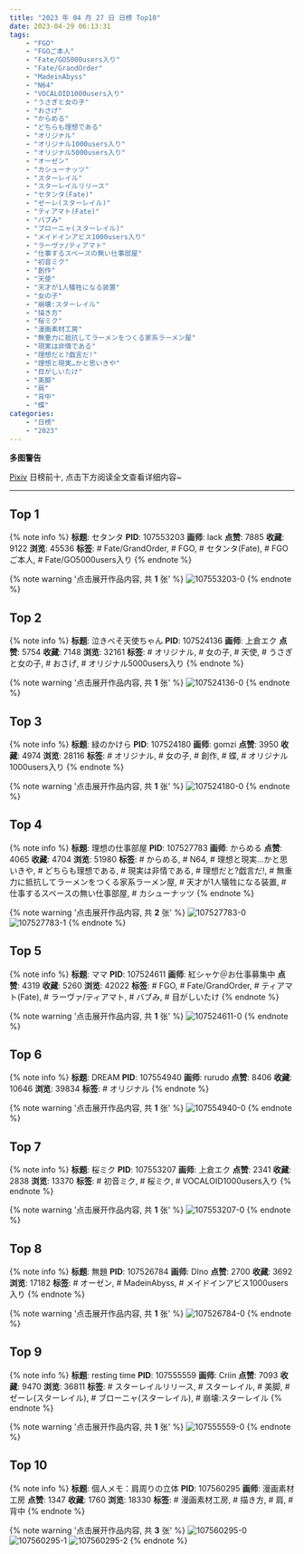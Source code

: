 ```yaml
---
title: "2023 年 04 月 27 日 日榜 Top10"
date: 2023-04-29 06:13:31
tags:
    - "FGO"
    - "FGOご本人"
    - "Fate/GO5000users入り"
    - "Fate/GrandOrder"
    - "MadeinAbyss"
    - "N64"
    - "VOCALOID1000users入り"
    - "うさぎと女の子"
    - "おさげ"
    - "からめる"
    - "どちらも理想である"
    - "オリジナル"
    - "オリジナル1000users入り"
    - "オリジナル5000users入り"
    - "オーゼン"
    - "カシューナッツ"
    - "スターレイル"
    - "スターレイルリリース"
    - "セタンタ(Fate)"
    - "ゼーレ(スターレイル)"
    - "ティアマト(Fate)"
    - "バブみ"
    - "ブローニャ(スターレイル)"
    - "メイドインアビス1000users入り"
    - "ラーヴァ/ティアマト"
    - "仕事するスペースの無い仕事部屋"
    - "初音ミク"
    - "創作"
    - "天使"
    - "天才が1人犠牲になる装置"
    - "女の子"
    - "崩壊:スターレイル"
    - "描き方"
    - "桜ミク"
    - "漫画素材工房"
    - "無重力に抵抗してラーメンをつくる家系ラーメン屋"
    - "現実は非情である"
    - "理想だと?戯言だ!"
    - "理想と現実…かと思いきや"
    - "目がしいたけ"
    - "美脚"
    - "肩"
    - "背中"
    - "蝶"
categories:
    - "日榜"
    - "2023"
---
```


<i class="fa fa-triangle-exclamation"></i>**多图警告**<i class="fa fa-triangle-exclamation"></i>

[Pixiv](https://www.pixiv.net/) 日榜前十, 点击下方阅读全文查看详细内容~

<!-- more -->

---

## Top 1

{% note info %}
**标题**: セタンタ
**PID**: 107553203 **画师**: lack
**点赞**: 7885 **收藏**: 9122 **浏览**: 45536
**标签**: # Fate/GrandOrder, # FGO, # セタンタ(Fate), # FGOご本人, # Fate/GO5000users入り
{% endnote %}

{% note warning '点击展开作品内容, 共 **1** 张' %}
![107553203-0](https://i.pixiv.re/img-original/img/2023/04/27/00/00/33/107553203_p0.png)
{% endnote %}

## Top 2

{% note info %}
**标题**: 泣きべそ天使ちゃん
**PID**: 107524136 **画师**: 上倉エク
**点赞**: 5754 **收藏**: 7148 **浏览**: 32161
**标签**: # オリジナル, # 女の子, # 天使, # うさぎと女の子, # おさげ, # オリジナル5000users入り
{% endnote %}

{% note warning '点击展开作品内容, 共 **1** 张' %}
![107524136-0](https://i.pixiv.re/img-original/img/2023/04/26/00/00/33/107524136_p0.jpg)
{% endnote %}

## Top 3

{% note info %}
**标题**: 緑のかけら
**PID**: 107524180 **画师**: gomzi
**点赞**: 3950 **收藏**: 4974 **浏览**: 28116
**标签**: # オリジナル, # 女の子, # 創作, # 蝶, # オリジナル1000users入り
{% endnote %}

{% note warning '点击展开作品内容, 共 **1** 张' %}
![107524180-0](https://i.pixiv.re/img-original/img/2023/04/26/00/00/51/107524180_p0.jpg)
{% endnote %}

## Top 4

{% note info %}
**标题**: 理想の仕事部屋
**PID**: 107527783 **画师**: からめる
**点赞**: 4065 **收藏**: 4704 **浏览**: 51980
**标签**: # からめる, # N64, # 理想と現実…かと思いきや, # どちらも理想である, # 現実は非情である, # 理想だと?戯言だ!, # 無重力に抵抗してラーメンをつくる家系ラーメン屋, # 天才が1人犠牲になる装置, # 仕事するスペースの無い仕事部屋, # カシューナッツ
{% endnote %}

{% note warning '点击展开作品内容, 共 **2** 张' %}
![107527783-0](https://i.pixiv.re/img-original/img/2023/04/26/02/01/31/107527783_p0.png)
![107527783-1](https://i.pixiv.re/img-original/img/2023/04/26/02/01/31/107527783_p1.png)
{% endnote %}

## Top 5

{% note info %}
**标题**: ママ
**PID**: 107524611 **画师**: 紅シャケ＠お仕事募集中
**点赞**: 4319 **收藏**: 5260 **浏览**: 42022
**标签**: # FGO, # Fate/GrandOrder, # ティアマト(Fate), # ラーヴァ/ティアマト, # バブみ, # 目がしいたけ
{% endnote %}

{% note warning '点击展开作品内容, 共 **1** 张' %}
![107524611-0](https://i.pixiv.re/img-original/img/2023/04/26/00/06/22/107524611_p0.jpg)
{% endnote %}

## Top 6

{% note info %}
**标题**: DREAM
**PID**: 107554940 **画师**: rurudo
**点赞**: 8406 **收藏**: 10646 **浏览**: 39834
**标签**: # オリジナル
{% endnote %}

{% note warning '点击展开作品内容, 共 **1** 张' %}
![107554940-0](https://i.pixiv.re/img-original/img/2023/04/27/00/44/12/107554940_p0.jpg)
{% endnote %}

## Top 7

{% note info %}
**标题**: 桜ミク
**PID**: 107553207 **画师**: 上倉エク
**点赞**: 2341 **收藏**: 2838 **浏览**: 13370
**标签**: # 初音ミク, # 桜ミク, # VOCALOID1000users入り
{% endnote %}

{% note warning '点击展开作品内容, 共 **1** 张' %}
![107553207-0](https://i.pixiv.re/img-original/img/2023/04/27/00/00/35/107553207_p0.jpg)
{% endnote %}

## Top 8

{% note info %}
**标题**: 無題
**PID**: 107526784 **画师**: DIno
**点赞**: 2700 **收藏**: 3692 **浏览**: 17182
**标签**: # オーゼン, # MadeinAbyss, # メイドインアビス1000users入り
{% endnote %}

{% note warning '点击展开作品内容, 共 **1** 张' %}
![107526784-0](https://i.pixiv.re/img-original/img/2023/04/26/01/14/41/107526784_p0.jpg)
{% endnote %}

## Top 9

{% note info %}
**标题**: resting time
**PID**: 107555559 **画师**: Criin
**点赞**: 7093 **收藏**: 9470 **浏览**: 36811
**标签**: # スターレイルリリース, # スターレイル, # 美脚, # ゼーレ(スターレイル), # ブローニャ(スターレイル), # 崩壊:スターレイル
{% endnote %}

{% note warning '点击展开作品内容, 共 **1** 张' %}
![107555559-0](https://i.pixiv.re/img-original/img/2023/04/27/01/08/00/107555559_p0.jpg)
{% endnote %}

## Top 10

{% note info %}
**标题**: 個人メモ：肩周りの立体
**PID**: 107560295 **画师**: 漫画素材工房
**点赞**: 1347 **收藏**: 1760 **浏览**: 18330
**标签**: # 漫画素材工房, # 描き方, # 肩, # 背中
{% endnote %}

{% note warning '点击展开作品内容, 共 **3** 张' %}
![107560295-0](https://i.pixiv.re/img-original/img/2023/04/27/07/00/10/107560295_p0.jpg)
![107560295-1](https://i.pixiv.re/img-original/img/2023/04/27/07/00/10/107560295_p1.jpg)
![107560295-2](https://i.pixiv.re/img-original/img/2023/04/27/07/00/10/107560295_p2.jpg)
{% endnote %}
